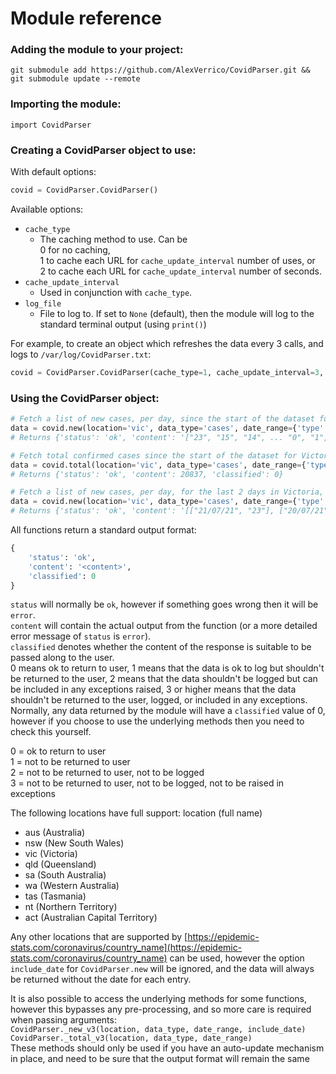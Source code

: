 # Module reference

### Adding the module to your project: 

`git submodule add https://github.com/AlexVerrico/CovidParser.git && git submodule update --remote`

### Importing the module:

```
import CovidParser
```

### Creating a CovidParser object to use:

With default options: 
```python
covid = CovidParser.CovidParser()
```  

Available options:

- `cache_type`
    - The caching method to use. Can be  
      0 for no caching,   
      1 to cache each URL for `cache_update_interval` number of uses, or   
      2 to cache each URL for `cache_update_interval` number of seconds.
- `cache_update_interval`
    - Used in conjunction with `cache_type`.
- `log_file`
    - File to log to. If set to `None` (default), then the module will log to the standard terminal output (using `print()`)
    
For example, to create an object which refreshes the data every 3 calls, and logs to `/var/log/CovidParser.txt`:
```python
covid = CovidParser.CovidParser(cache_type=1, cache_update_interval=3, log_file='/var/log/CovidParser.txt')
```

### Using the CovidParser object:
 
```python
# Fetch a list of new cases, per day, since the start of the dataset for Victoria, and don't include the date of each entry in the output:
data = covid.new(location='vic', data_type='cases', date_range={'type': 'all'}, include_date=False)
# Returns {'status': 'ok', 'content': '["23", "15", "14", ... "0", "1", "0"]', 'classified': 0}

# Fetch total confirmed cases since the start of the dataset for Victoria:  
data = covid.total(location='vic', data_type='cases', date_range={'type': 'all'})
# Returns {'status': 'ok', 'content': 20837, 'classified': 0}

# Fetch a list of new cases, per day, for the last 2 days in Victoria, and include the date with each entry:
data = covid.new(location='vic', data_type='cases', date_range={'type': 'days', 'value': 30}, include_date=True)
# Returns {'status': 'ok', 'content': '[["21/07/21", "23"], ["20/07/21", "15"]]', 'classified': 0}
```

All functions return a standard output format:
```python
{
    'status': 'ok',
    'content': '<content>',
    'classified': 0
}
```

`status` will normally be `ok`, however if something goes wrong then it will be `error`.  
`content` will contain the actual output from the function (or a more detailed error message of `status` is `error`).  
`classified` denotes whether the content of the response is suitable to be passed along to the user.  
0 means ok to return to user, 1 means that the data is ok to log but shouldn't be returned to the user, 2 means that the data shouldn't be logged but can be included in any exceptions raised, 3 or higher means that the data shouldn't be returned to the user, logged, or included in any exceptions.  
Normally, any data returned by the module will have a `classified` value of 0, however if you choose to use the underlying methods then you need to check this yourself.


0 = ok to return to user  
1 = not to be returned to user  
2 = not to be returned to user, not to be logged  
3 = not to be returned to user, not to be logged, not to be raised in exceptions  

The following locations have full support:
location (full name)
- aus (Australia)
- nsw (New South Wales)
- vic (Victoria)
- qld (Queensland)
- sa (South Australia)
- wa (Western Australia)
- tas (Tasmania)
- nt (Northern Territory)
- act (Australian Capital Territory)

Any other locations that are supported by [https://epidemic-stats.com/coronavirus/country_name](https://epidemic-stats.com/coronavirus/country_name) can be used, however the option `include_date` for `CovidParser.new` will be ignored, and the data will always be returned without the date for each entry.

It is also possible to access the underlying methods for some functions, however this bypasses any pre-processing, and so more care is required when passing arguments:  
`CovidParser._new_v3(location, data_type, date_range, include_date)`  
`CovidParser._total_v3(location, data_type, date_range)`  
These methods should only be used if you have an auto-update mechanism in place, and need to be sure that the output format will remain the same  
